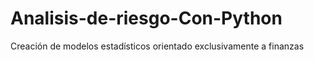 # Analisis-de-riesgo-Con-Python
Creación de modelos estadísticos orientado exclusivamente a finanzas
